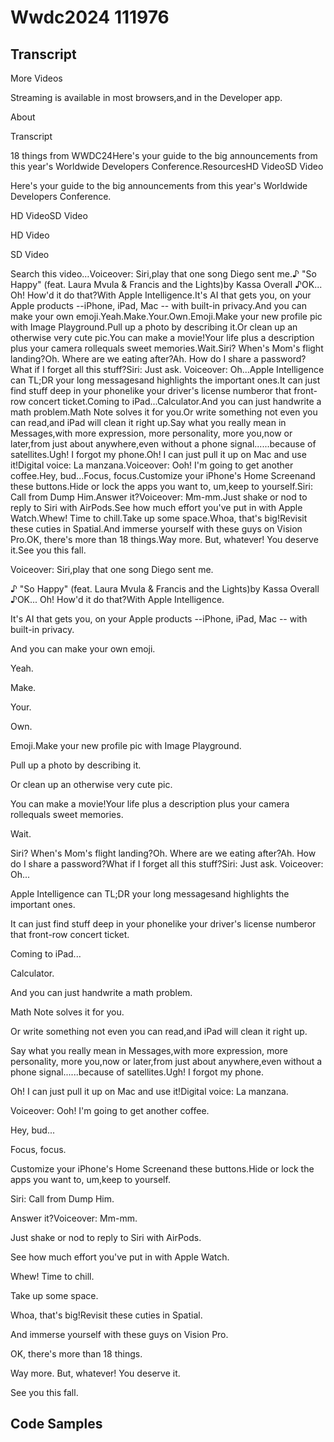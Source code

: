 # Wwdc2024 111976

## Transcript

More Videos

Streaming is available in most browsers,and in the Developer app.

About

Transcript

18 things from WWDC24Here's your guide to the big announcements from this year's Worldwide Developers Conference.ResourcesHD VideoSD Video

Here's your guide to the big announcements from this year's Worldwide Developers Conference.

HD VideoSD Video

HD Video

SD Video

Search this video…Voiceover: Siri,play that one song Diego sent me.♪ "So Happy" (feat. Laura Mvula & Francis and the Lights)by Kassa Overall ♪OK... Oh! How'd it do that?With Apple Intelligence.It's AI that gets you, on your Apple products --iPhone, iPad, Mac -- with built-in privacy.And you can make your own emoji.Yeah.Make.Your.Own.Emoji.Make your new profile pic with Image Playground.Pull up a photo by describing it.Or clean up an otherwise very cute pic.You can make a movie!Your life plus a description plus your camera rollequals sweet memories.Wait.Siri?  When's Mom's flight landing?Oh. Where are we eating after?Ah. How do I share a password?What if I forget all this stuff?Siri: Just ask. Voiceover: Oh...Apple Intelligence can TL;DR your long messagesand highlights the important ones.It can just find stuff deep in your phonelike your driver's license numberor that front-row concert ticket.Coming to iPad...Calculator.And you can just handwrite a math problem.Math Note solves it for you.Or write something not even you can read,and iPad will clean it right up.Say what you really mean in Messages,with more expression, more personality, more you,now or later,from just about anywhere,even without a phone signal......because of satellites.Ugh! I forgot my phone.Oh! I can just pull it up on Mac and use it!Digital voice: La manzana.Voiceover: Ooh! I'm going to get another coffee.Hey, bud...Focus, focus.Customize your iPhone's Home Screenand these buttons.Hide or lock the apps you want to, um,keep to yourself.Siri: Call from Dump Him.Answer it?Voiceover: Mm-mm.Just shake or nod to reply to Siri with AirPods.See how much effort you've put in with Apple Watch.Whew! Time to chill.Take up some space.Whoa, that's big!Revisit these cuties in Spatial.And immerse yourself with these guys on Vision Pro.OK, there's more than 18 things.Way more. But, whatever! You deserve it.See you this fall.

Voiceover: Siri,play that one song Diego sent me.

♪ "So Happy" (feat. Laura Mvula & Francis and the Lights)by Kassa Overall ♪OK... Oh! How'd it do that?With Apple Intelligence.

It's AI that gets you, on your Apple products --iPhone, iPad, Mac -- with built-in privacy.

And you can make your own emoji.

Yeah.

Make.

Your.

Own.

Emoji.Make your new profile pic with Image Playground.

Pull up a photo by describing it.

Or clean up an otherwise very cute pic.

You can make a movie!Your life plus a description plus your camera rollequals sweet memories.

Wait.

Siri?  When's Mom's flight landing?Oh. Where are we eating after?Ah. How do I share a password?What if I forget all this stuff?Siri: Just ask. Voiceover: Oh...

Apple Intelligence can TL;DR your long messagesand highlights the important ones.

It can just find stuff deep in your phonelike your driver's license numberor that front-row concert ticket.

Coming to iPad...

Calculator.

And you can just handwrite a math problem.

Math Note solves it for you.

Or write something not even you can read,and iPad will clean it right up.

Say what you really mean in Messages,with more expression, more personality, more you,now or later,from just about anywhere,even without a phone signal......because of satellites.Ugh! I forgot my phone.

Oh! I can just pull it up on Mac and use it!Digital voice: La manzana.

Voiceover: Ooh! I'm going to get another coffee.

Hey, bud...

Focus, focus.

Customize your iPhone's Home Screenand these buttons.Hide or lock the apps you want to, um,keep to yourself.

Siri: Call from Dump Him.

Answer it?Voiceover: Mm-mm.

Just shake or nod to reply to Siri with AirPods.

See how much effort you've put in with Apple Watch.

Whew! Time to chill.

Take up some space.

Whoa, that's big!Revisit these cuties in Spatial.

And immerse yourself with these guys on Vision Pro.

OK, there's more than 18 things.

Way more. But, whatever! You deserve it.

See you this fall.

## Code Samples

